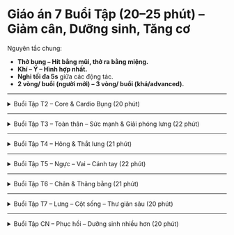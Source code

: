 # Giáo án 7 Buổi Tập (20–25 phút) – Giảm cân, Dưỡng sinh, Tăng cơ

Nguyên tắc chung:  
- **Thở bụng – Hít bằng mũi, thở ra bằng miệng.**  
- **Khí – Ý – Hình hợp nhất.**  
- **Nghỉ tối đa 5s** giữa các động tác.  
- **2 vòng/ buổi (người mới) – 3 vòng/ buổi (khá/advanced).**

---

<details><summary>Buổi Tập T2 – Core & Cardio Bụng (20 phút)</summary>

**Khởi động (3 phút)**  
- Slow Punch – 8 nhịp thở. Hình dung đẩy núi, khí từ Đan điền ra tay. – Nghỉ 5s  
- Xoay hông tròn – 6 vòng mỗi chiều. Khí như dòng nước cuộn hông. – Nghỉ 5s  
- Cat-Cow (bò mèo) – 6 nhịp thở. Khí lưng trải dọc cột sống. – Nghỉ 5s  

**Bài tập chính (14–16 phút)**  
Mỗi vòng: 7 động tác, làm 2–3 vòng  
1. Elbow to Knee – 12 cái/mỗi bên. Khỉ co người, bụng dưới căng khí. – Nghỉ 5s  
2. Plank (cẳng tay) – giữ 6 nhịp thở. Cột sống như thân trúc chắc. – Nghỉ 5s  
3. Glute Bridge – 12–15 cái. Sông nâng thuyền, khí dâng từ bụng dưới lên ngực. – Nghỉ 5s  
4. Side Plank (gối chống đất cho dễ / duỗi chân cho khó) – 5 nhịp thở/mỗi bên. Thân như vách đá. – Nghỉ 5s  
5. Dead Bug – 10–12 cái. Chim non dang cánh, khí trải bụng dưới. – Nghỉ 5s  
6. Slow Fast Punch (nhịp nhanh) – 15 cái. Mưa rơi gõ đất, xả uế khí. – Nghỉ 5s  
7. Low Straight Kick – 12/mỗi bên. Ngựa tung vó, quét trệ khí hạ thân. – Nghỉ 5s  

**Thư giãn – Dưỡng sinh (3–4 phút)**  
- Tư thế nằm ôm gối (Apanasana) – 6 nhịp thở. Thả lỏng thắt lưng.  
- Vặn mình nằm (Supine Twist) – 5 nhịp thở/mỗi bên. Khí xoắn, giải uế hông lưng.  
- Ngồi xếp bằng, thở bụng 10 nhịp. Quán tưởng thanh khí vào, trọc khí ra.  

</details>

---

<details><summary>Buổi Tập T3 – Toàn thân – Sức mạnh & Giải phóng lưng (22 phút)</summary>

**Khởi động (3 phút)**  
- Shoulder Roll – 6 vòng trước sau. Khí như suối chảy vai. – Nghỉ 5s  
- Xoay cột sống (Seated Twist nhẹ) – 5 nhịp thở/mỗi bên. – Nghỉ 5s  
- Squat mở hông nhẹ – 10 cái. Khí hạ xuống chân. – Nghỉ 5s  

**Bài tập chính (14–16 phút)**  
1. Wall Sit (dựa lưng tường, gối 90°) – 6 nhịp thở. Khí tụ chân. – Nghỉ 5s  
2. Push Up (tỳ gối cho dễ / full cho khó) – 10–12 cái. Khí bàn tay dồn ngực. – Nghỉ 5s  
3. Bird-Dog – 12/mỗi bên. Khí vươn dọc sống lưng. – Nghỉ 5s  
4. Glute Bridge Marching – 10/mỗi chân. Sông nâng thuyền, từng nhịp mái chèo. – Nghỉ 5s  
5. Table Top Hip Lift – 12 cái. Lưng thẳng như cầu gỗ, khí mở ngực. – Nghỉ 5s  
6. Slow Punch – 8 nhịp thở. Đẩy vật nặng, khí dâng cánh tay. – Nghỉ 5s  
7. Bear Crawl tiến lùi 3 bước (không gây ồn, bước chậm chắc) – 4 lần. Khí trườn như hổ. – Nghỉ 5s  

**Thư giãn – Dưỡng sinh (3–4 phút)**  
- Tư thế Em bé (Child pose) – 6 nhịp thở. Khí tụ về Đan điền.  
- Gập trước ngồi (Seated Forward Fold) – 6 nhịp thở. Thả khí trọc hạ thân.  
- Thở bụng sâu, 10 nhịp.  

</details>

---

<details><summary>Buổi Tập T4 – Hông & Thắt lưng (21 phút)</summary>

**Khởi động (3 phút)**  
- Xoay hông – 6 vòng. Khí như gió xoáy quanh eo. – Nghỉ 5s  
- Cat-Cow – 6 nhịp thở. – Nghỉ 5s  
- Knee Hug đứng – 6/mỗi bên. Khí dồn về bụng dưới. – Nghỉ 5s  

**Bài tập chính (14–16 phút)**  
1. Glute Bridge Hold – giữ 5 nhịp thở. – Nghỉ 5s  
2. Side-Lying Leg Lift – 12/mỗi bên. Khí chạy hông ngoài. – Nghỉ 5s  
3. Stick Good Morning – 10 cái. Khí trải dọc sống lưng. – Nghỉ 5s  
4. Hip Circle (bò 4 chân xoay hông) – 6 vòng/mỗi bên. – Nghỉ 5s  
5. Bird-Dog Chéo – 12/mỗi bên. – Nghỉ 5s  
6. Low Straight Kick – 12/mỗi bên. Ngựa tung vó. – Nghỉ 5s  
7. Plank với nâng chân chậm – 6/mỗi bên. Thân vững như cột đồng. – Nghỉ 5s  

**Thư giãn – Dưỡng sinh (3–4 phút)**  
- Supine Twist – 5 nhịp/mỗi bên.  
- Child Pose – 6 nhịp thở.  
- Ngồi thở 10 nhịp, quán tưởng hông – lưng sáng ấm.  

</details>

---

<details><summary>Buổi Tập T5 – Ngực – Vai – Cánh tay (22 phút)</summary>

**Khởi động (3 phút)**  
- Shoulder Circle – 6 vòng. – Nghỉ 5s  
- Arm Swing chéo – 8 lần. – Nghỉ 5s  
- Vỗ ngực (Bear Beat) – 10 cái. Như gấu gõ trống, khí lan ngực. – Nghỉ 5s  

**Bài tập chính (14–16 phút)**  
1. Push Up – 8–12 cái. Khí bàn tay dồn ngực. – Nghỉ 5s  
2. Incline Push Up (tỳ bàn/tường) – 10 cái. – Nghỉ 5s  
3. Shoulder Tap Plank – 10/mỗi bên. Khí chắc vai. – Nghỉ 5s  
4. Elbow to Side Press (ép khuỷu vào sườn, mở ra) – 12 cái. – Nghỉ 5s  
5. Slow Punch – 10 nhịp thở. Đẩy núi. – Nghỉ 5s  
6. Hand-edge Strike (chém cạnh bàn tay) – 10/mỗi bên. Như hổ cào. – Nghỉ 5s  
7. Bear Crawl 4 bước. Khí trườn vững chắc. – Nghỉ 5s  

**Thư giãn – Dưỡng sinh (3–4 phút)**  
- Ngồi thẳng, xoay vai – 6 vòng.  
- Gập vai ra sau, mở ngực – 5 nhịp thở.  
- Thở bụng 10 nhịp.  

</details>

---

<details><summary>Buổi Tập T6 – Chân & Thăng bằng (21 phút)</summary>

**Khởi động (3 phút)**  
- Xoay cổ chân – 6 vòng. – Nghỉ 5s  
- Knee Hug – 6/mỗi bên. – Nghỉ 5s  
- Squat nhẹ – 8 cái. – Nghỉ 5s  

**Bài tập chính (14–16 phút)**  
1. Wall Sit – 6 nhịp thở. – Nghỉ 5s  
2. Step Back Lunge (không nhảy) – 10/mỗi bên. – Nghỉ 5s  
3. Glute Bridge – 12 cái. – Nghỉ 5s  
4. Side Leg Raise (đứng bám tường giữ thăng bằng) – 12/mỗi bên. – Nghỉ 5s  
5. Heel Raise (nhón gót) – 15 cái. Khí dồn xuống chân. – Nghỉ 5s  
6. Low Straight Kick – 12/mỗi bên. Ngựa tung vó. – Nghỉ 5s  
7. Seated Forward Bend – giữ 6 nhịp thở. – Nghỉ 5s  

**Thư giãn – Dưỡng sinh (3–4 phút)**  
- Ngồi thẳng, thở bụng sâu – 10 nhịp.  
- Vươn hai tay lên cao, hạ xuống chậm.  
- Quán tưởng khí tụ nơi chân, vững như gốc cây.  

</details>

---

<details><summary>Buổi Tập T7 – Lưng – Cột sống – Thư giãn sâu (20 phút)</summary>

**Khởi động (3 phút)**  
- Xoay cổ chậm – 5 vòng/mỗi bên. – Nghỉ 5s  
- Cat-Cow – 6 nhịp thở. – Nghỉ 5s  
- Shoulder Roll – 6 vòng. – Nghỉ 5s  

**Bài tập chính (14–15 phút)**  
1. Bird-Dog – 12/mỗi bên. – Nghỉ 5s  
2. Stick Good Morning – 10 cái. – Nghỉ 5s  
3. Glute Bridge Hold – giữ 6 nhịp thở. – Nghỉ 5s  
4. Superman (nằm sấp nâng tay chân) – 8–10 cái. Khí vươn ra sau lưng. – Nghỉ 5s  
5. Side-Lying Rotation (tay mở xoay ngực) – 6/mỗi bên. – Nghỉ 5s  
6. Bear Crawl tiến 3 bước – 4 lần. – Nghỉ 5s  
7. Plank – 5 nhịp thở. – Nghỉ 5s  

**Thư giãn – Dưỡng sinh (3–4 phút)**  
- Child Pose – 6 nhịp thở.  
- Supine Twist – 5 nhịp/mỗi bên.  
- Nằm Savasana ngắn, thở bụng 10 nhịp, quán tưởng khí ấm dọc sống lưng.  

</details>

---

<details><summary>Buổi Tập CN – Phục hồi – Dưỡng sinh nhiều hơn (20 phút)</summary>

**Khởi động (3 phút)**  
- Vươn tay cao, thở sâu – 5 nhịp. – Nghỉ 5s  
- Xoay hông chậm – 6 vòng. – Nghỉ 5s  
- Vỗ nhẹ ngực – bụng – lưng – 1 vòng cơ thể. – Nghỉ 5s  

**Bài tập chính (14 phút, thiên về khí công – nhẹ)**  
1. Slow Punch – 8 nhịp thở.  
2. Arm Swing (vung tay thả lỏng) – 15 cái.  
3. Glute Bridge – 10 cái.  
4. Dead Bug – 10 cái.  
5. Knee Hug nằm – 6 nhịp.  
6. Seated Twist – 5 nhịp/mỗi bên.  
7. Low Straight Kick – 8/mỗi bên.  

**Thư giãn – Dưỡng sinh (3–4 phút)**  
- Tư thế em bé – 6 nhịp.  
- Ngồi thở bụng sâu 12 nhịp, quán tưởng thân thể sáng trong.  
- Khép buổi tập: xoa nóng lòng bàn tay, áp lên mắt – tim – bụng.  

</details>
